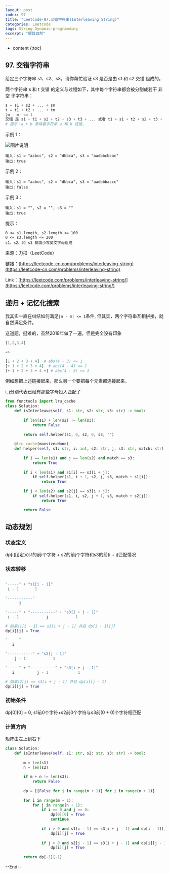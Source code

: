 ```yaml
---
layout: post
index: 97
title: "LeetCode-97.交错字符串(Interleaving String)"
categories: Leetcode
tags: String Dynamic-programming
excerpt: "顺其自然"
---
```


* content
{:toc}

## 97. 交错字符串

给定三个字符串 s1、s2、s3，请你帮忙验证 s3 是否是由 s1 和 s2 交错 组成的。

两个字符串 s 和 t 交错 的定义与过程如下，其中每个字符串都会被分割成若干 非空 子字符串：

```python
s = s1 + s2 + ... + sn
t = t1 + t2 + ... + tm
|n - m| <= 1
交错 是 s1 + t1 + s2 + t2 + s3 + t3 + ... 或者 t1 + s1 + t2 + s2 + t3 + s3 + ...
# 提示：a + b 意味着字符串 a 和 b 连接。
```

示例 1：

![图片说明](https://geemaple.github.io/images/leetcode-algorithm-97.jpg)

```
输入：s1 = "aabcc", s2 = "dbbca", s3 = "aadbbcbcac"
输出：true
```

示例 2：

```
输入：s1 = "aabcc", s2 = "dbbca", s3 = "aadbbbaccc"
输出：false
```

示例 3：

```
输入：s1 = "", s2 = "", s3 = ""
输出：true
```

提示：

```
0 <= s1.length, s2.length <= 100
0 <= s3.length <= 200
s1、s2、和 s3 都由小写英文字母组成
```

来源：力扣（LeetCode）

链接：[https://leetcode-cn.com/problems/interleaving-string](https://leetcode-cn.com/problems/interleaving-string)

Link：[https://leetcode.com/problems/interleaving-string/](https://leetcode.com/problems/interleaving-string/)

## 递归 + 记忆化搜索

我其实一直在纠结如何满足```|n - m| <= 1```条件, 但其实，两个字符串互相拼接，就自然满足条件。

这道题，挺难的，虽然2018年做了一遍，但是完全没有印象

```python
[1,2,3,4]

=>

[1 + 2 + 3 + 4]  # abs(4 - 3) <= 1
[+ 1 + 2 + 3 + 4]  # abs(4 - 4) <= 1
[+ 1 + 2 + 3 + 4 +] # abs(4 - 5) <= 1
```

例如想把上述链接起来，那么另一个要把每个元素都连接起来，

i, j分别代表已经有那些字母投入匹配了

```python
from functools import lru_cache
class Solution:
    def isInterleave(self, s1: str, s2: str, s3: str) -> bool:
        
        if len(s1) + len(s2) != len(s3):
            return False
        
        return self.helper(s1, 0, s2, 0, s3, '')
        
    @lru_cache(maxsize=None)
    def helper(self, s1: str, i: int, s2: str, j, s3: str, match: str) -> bool:
        
        if i == len(s1) and j == len(s2) and match == s3:
            return True
        
        if i < len(s1) and s1[i] == s3[i + j]:
            if self.helper(s1, i + 1, s2, j, s3, match + s1[i]):
                return True
        
        if j < len(s2) and s2[j] == s3[i + j]:
            if self.helper(s1, i, s2, j + 1, s3, match + s2[j]):
                return True

        return False
```

## 动态规划

### 状态定义

dp[i][j]定义s1的前i个字符 + s2的前j个字符和s3的前(i + j)匹配情况

### 状态转移 

```python

"-----" + "s1[i - 1]"
 i - 1       1

"-----------"
      j

"-----" + "-----------" + "s3[i + j - 1]"
 i - 1            j            1

# 如果s1[i - 1] == s3[i + j - 1] 并且 dp[i - 1][j]
dp[i][j] = True

"-----"
   i

"-----------" + "s2[j - 1]"
    j - 1            1

"-----" + "-----------" + "s3[i + j - 1]"
   i          j - 1             1

# 如果s2[j] == s3[i + j - 1] 并且 dp[i][j - 1]
dp[i][j] = True

```

### 初始条件

dp[0][0] = 0, s1前0个字符+s2前0个字符与s3前(0 + 0)个字符相匹配

### 计算方向

矩阵由左上到右下

```python
class Solution:
    def isInterleave(self, s1: str, s2: str, s3: str) -> bool:
        
        m = len(s1)
        n = len(s2)
        
        if m + n != len(s3):
            return False
        
        dp = [[False for j in range(n + 1)] for i in range(m + 1)]
        
        for i in range(m + 1):
            for j in range(n + 1):
                if i == 0 and j == 0:
                    dp[0][0] = True
                    continue
                    
                if i > 0 and s1[i - 1] == s3[i + j - 1] and dp[i - 1][j]:
                    dp[i][j] = True
                    
                if j > 0 and s2[j - 1] == s3[i + j - 1] and dp[i][j - 1]:
                    dp[i][j] = True
            
        return dp[-1][-1] 
```

--End--
